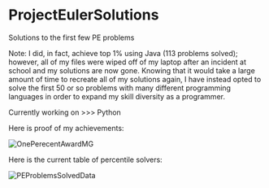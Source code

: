 # ProjectEulerSolutions
Solutions to the first few PE problems

Note: I did, in fact, achieve top 1% using Java (113 problems solved); however, all of my files were wiped off of my laptop after an incident at school and my solutions are now gone. Knowing that it would take a large amount of time to recreate all of my solutions again, I have instead opted to solve the first 50 or so problems with many different programming languages in order to expand my skill diversity as a programmer.

Currently working on >>> Python

Here is proof of my achievements:

![OnePerecentAwardMG](https://user-images.githubusercontent.com/106714582/172902709-f95face3-fb43-41cf-8219-bdb893265001.png)

Here is the current table of percentile solvers:

![PEProblemsSolvedData](https://user-images.githubusercontent.com/106714582/172902303-857cf88e-ad5b-4755-8fe3-bde33e0a7e27.png)
